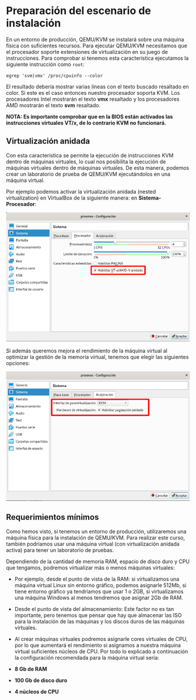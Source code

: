 # Preparación del escenario de instalación

En un entorno de producción, QEMU/KVM se instalará sobre una máquina física con suficientes recursos. Para ejecutar QEMU/KVM necesitamos que el procesador soporte extensiones de virtualización en su juego de instrucciones. Para comprobar si tenemos esta característica ejecutamos la siguiente instrucción como `root`:

```
egrep 'svm|vmx' /proc/cpuinfo --color
```

El resultado debería mostrar varias líneas con el texto buscado resaltado en color. Si este es el caso entonces nuestro procesador soporta KVM. Los procesadores Intel mostrarán el texto **vmx** resaltado y los procesadores AMD mostrarán el texto **svm** resaltado.

**NOTA: Es importante comprobar que en la BIOS están activados las instrucciones virtuales VT/x, de lo contrario KVM no funcionará.**

## Virtualización anidada

Con esta característica se permite la ejecución de instrucciones KVM dentro de máquinas virtuales, lo cual nos posibilita la ejecución de máquinas virtuales dentro de máquinas virtuales. De esta manera, podemos crear un laboratorio de prueba de QEMU/KVM ejecutándolos en una máquina virtual.

Por ejemplo podemos activar la virtualización anidada (nested virtualization) en VirtualBox de la siguiente manera: en **Sistema-Procesador**:

![img](img/virtualbox1.png)

Si además queremos mejora el rendimiento de la máquina virtual al optimizar la gestión de la memoria virtual, tenemos que elegir las siguientes opciones:

![img](img/virtualbox2.png)

## Requerimientos mínimos

Como hemos visto, si tenemos un entorno de producción, utilizaremos una máquina física para la instalación de QEMU/KVM. Para realizar este curso, también podríamos usar una máquina virtual (con virtualización anidada activa) para tener un laboratorio de pruebas.

Dependiendo de la cantidad de memoria RAM, espacio de disco duro y CPU que tengamos, podremos virtualizar más o menos máquinas virtuales:

* Por ejemplo, desde el punto de vista de la RAM: si virtualizamos una máquina virtual Linux sin entorno gráfico, podemos asignarle 512Mb, si tiene entorno gráfico ya tendríamos que usar 1 o 2GB, si virtualizamos una máquina Windows al menos tendremos que asignar 2Gb de RAM.
* Desde el punto de vista del almacenamiento: Este factor no es tan importante, pero tenemos que pensar que hay que almacenar las ISO para la instalación de las máquinas y los discos duros de las máquinas virtuales. 
* Al crear máquinas virtuales podremos asignarle cores virtuales de CPU, por lo que aumentará el rendimiento si asignamos a nuestra máquina virtual suficientes núcleos de CPU.
Por todo lo explicado a continuación la configuración recomendada para la máquina virtual sería:

* **8 Gb de RAM**
* **100 Gb de disco duro**
* **4 núcleos de CPU**

